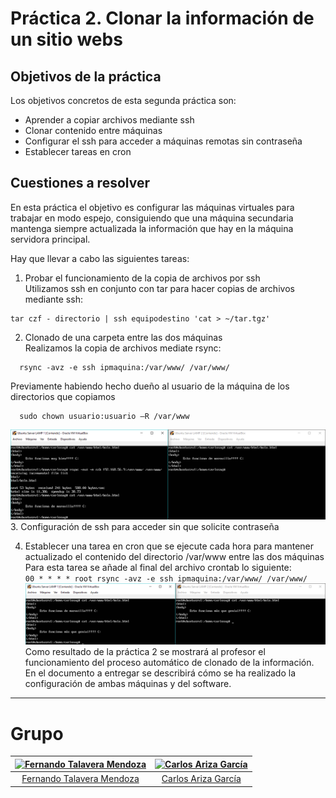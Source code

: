 # Práctica 2. Clonar la información de un sitio webs

## Objetivos de la práctica
Los objetivos concretos de esta segunda práctica son:
- Aprender a copiar archivos mediante ssh
- Clonar contenido entre máquinas
- Configurar el ssh para acceder a máquinas remotas sin contraseña
- Establecer tareas en cron

## Cuestiones a resolver

En esta práctica el objetivo es configurar las máquinas virtuales para trabajar en modo espejo, consiguiendo que una máquina secundaria mantenga siempre actualizada la información que hay en la máquina servidora principal.  

Hay que llevar a cabo las siguientes tareas:
1. Probar el funcionamiento de la copia de archivos por ssh  
Utilizamos ssh en conjunto con tar para hacer copias de archivos mediante ssh:
```
tar czf - directorio | ssh equipodestino 'cat > ~/tar.tgz'
```
2. Clonado de una carpeta entre las dos máquinas  
Realizamos la copia de archivos mediate rsync:  
```
  rsync -avz -e ssh ipmaquina:/var/www/ /var/www/
```  
  Previamente habiendo hecho dueño al usuario de la máquina de los directorios que copiamos  
```
  sudo chown usuario:usuario –R /var/www
```  
![CapturaRsync](./imagenes/CapturaRsync.PNG)
3. Configuración de ssh para acceder sin que solicite contraseña  

4. Establecer una tarea en cron que se ejecute cada hora para mantener actualizado el contenido del directorio /var/www entre las dos máquinas  
Para esta tarea se añade al final del archivo crontab lo siguiente:  
 `00 * * * * root rsync -avz -e ssh ipmaquina:/var/www/ /var/www/`  
 ![CapturaCron](./imagenes/CapturaCron.PNG)
Como resultado de la práctica 2 se mostrará al profesor el funcionamiento del proceso automático de clonado de la información. En el documento a entregar se describirá cómo se ha realizado la configuración de ambas máquinas y del software.

- - -
# Grupo

| [![Fernando Talavera Mendoza](https://github.com/Thejokeri.png?size=100)](https://github.com/Thejokeri) | [![Carlos Ariza García](https://github.com/AGCarlos.png?size=100)](https://github.com/AGCarlos) |
| :---: | :---: |
| [Fernando Talavera Mendoza](https://github.com/Thejokeri) | [Carlos Ariza García](https://github.com/AGCarlos) |
